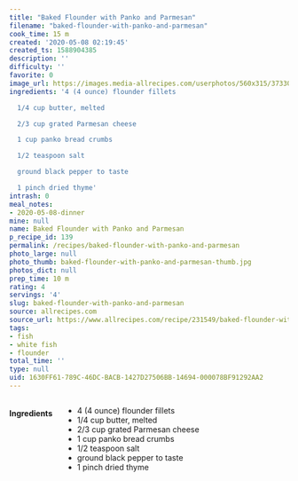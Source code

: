 ```yaml
---
title: "Baked Flounder with Panko and Parmesan"
filename: "baked-flounder-with-panko-and-parmesan"
cook_time: 15 m
created: '2020-05-08 02:19:45'
created_ts: 1588904385
description: ''
difficulty: ''
favorite: 0
image_url: https://images.media-allrecipes.com/userphotos/560x315/3733038.jpg
ingredients: '4 (4 ounce) flounder fillets

  1/4 cup butter, melted

  2/3 cup grated Parmesan cheese

  1 cup panko bread crumbs

  1/2 teaspoon salt

  ground black pepper to taste

  1 pinch dried thyme'
intrash: 0
meal_notes:
- 2020-05-08-dinner
mine: null
name: Baked Flounder with Panko and Parmesan
p_recipe_id: 139
permalink: /recipes/baked-flounder-with-panko-and-parmesan
photo_large: null
photo_thumb: baked-flounder-with-panko-and-parmesan-thumb.jpg
photos_dict: null
prep_time: 10 m
rating: 4
servings: '4'
slug: baked-flounder-with-panko-and-parmesan
source: allrecipes.com
source_url: https://www.allrecipes.com/recipe/231549/baked-flounder-with-panko-and-parmesan/
tags:
- fish
- white fish
- flounder
total_time: ''
type: null
uid: 1630FF61-789C-46DC-BACB-1427D27506BB-14694-000078BF91292AA2
---
```

<div class="large-8 medium-7 columns" id="writeup">	</div><!-- #writeup -->
</div><!-- #row-one -->
<div class="row" id="row-two">	<div class="medium-4 small-5 columns" id="ingredients"><h4>Ingredients</h4><div class="box box-ingredients content"><ul>
<li>4 (4 ounce) flounder fillets</li>
<li>1/4 cup butter, melted</li>
<li>2/3 cup grated Parmesan cheese</li>
<li>1 cup panko bread crumbs</li>
<li>1/2 teaspoon salt</li>
<li>ground black pepper to taste</li>
<li>1 pinch dried thyme</li>
</ul>
</div>	</div>	<div class="medium-6 small-7 columns" id="directions">	</div>